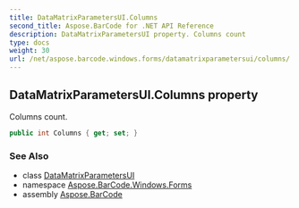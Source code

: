 ```yaml
---
title: DataMatrixParametersUI.Columns
second_title: Aspose.BarCode for .NET API Reference
description: DataMatrixParametersUI property. Columns count
type: docs
weight: 30
url: /net/aspose.barcode.windows.forms/datamatrixparametersui/columns/
---
```

## DataMatrixParametersUI.Columns property

Columns count.

```csharp
public int Columns { get; set; }
```

### See Also

* class [DataMatrixParametersUI](../)
* namespace [Aspose.BarCode.Windows.Forms](../../datamatrixparametersui/)
* assembly [Aspose.BarCode](../../../)



